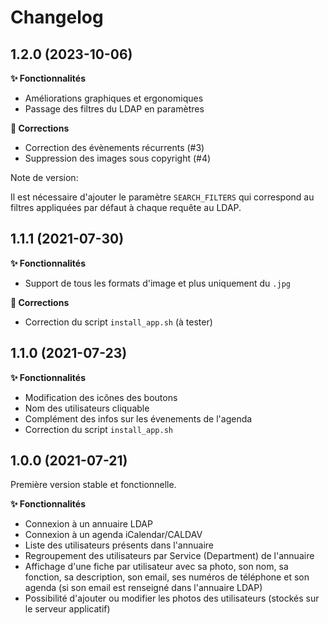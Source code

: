 # Changelog

1.2.0 (2023-10-06)
------------------

**✨ Fonctionnalités**

* Améliorations graphiques et ergonomiques
* Passage des filtres du LDAP en paramètres

**🐛 Corrections**

* Correction des évènements récurrents (#3)
* Suppression des images sous copyright (#4)

Note de version:

Il est nécessaire d'ajouter le paramètre `SEARCH_FILTERS` qui correspond au filtres appliquées par défaut à chaque requête au LDAP.

1.1.1 (2021-07-30)
------------------

**✨ Fonctionnalités**

* Support de tous les formats d'image et plus uniquement du ``.jpg``

**🐛 Corrections**

* Correction du script ``install_app.sh`` (à tester)

1.1.0 (2021-07-23)
------------------

**✨ Fonctionnalités**

* Modification des icônes des boutons
* Nom des utilisateurs cliquable
* Complément des infos sur les évenements de l'agenda
* Correction du script ``install_app.sh``

1.0.0 (2021-07-21)
------------------

Première version stable et fonctionnelle.

**✨ Fonctionnalités**

* Connexion à un annuaire LDAP
* Connexion à un agenda iCalendar/CALDAV
* Liste des utilisateurs présents dans l'annuaire
* Regroupement des utilisateurs par Service (Department) de l'annuaire
* Affichage d'une fiche par utilisateur avec sa photo, son nom, sa fonction, sa description, son email, ses numéros de téléphone et son agenda (si son email est renseigné dans l'annuaire LDAP)
* Possibilité d'ajouter ou modifier les photos des utilisateurs (stockés sur le serveur applicatif)
